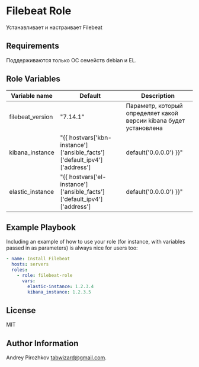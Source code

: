 Filebeat Role
=========

Устанавливает и настраивает Filebeat

Requirements
------------

Поддерживаются только ОС семейств debian и EL.

Role Variables
--------------

|   Variable name   |   Default   |   Description                                                      |
|-------------------|-------------|--------------------------------------------------------------------|
| filebeat_version  | "7.14.1"    | Параметр, который определяет какой версии kibana будет установлена |
| kibana_instance   | "{{ hostvars['kbn-instance']['ansible_facts']['default_ipv4']['address'] | default('0.0.0.0') }}" | Адрес хоста Kibana                                                 |
| elastic_instance  | "{{ hostvars['el-instance']['ansible_facts']['default_ipv4']['address'] | default('0.0.0.0') }}" | Адрес хоста с Elasticsearch                                        |

Example Playbook
----------------

Including an example of how to use your role (for instance, with variables passed in as parameters) is always nice for users too:

```yaml
- name: Install Filebeat
  hosts: servers
  roles:
    - role: filebeat-role
      vars:
        elastic-instance: 1.2.3.4
        kibana_instance: 1.2.3.5
```

License
-------

MIT

Author Information
------------------

Andrey Pirozhkov tabwizard@gmail.com.
